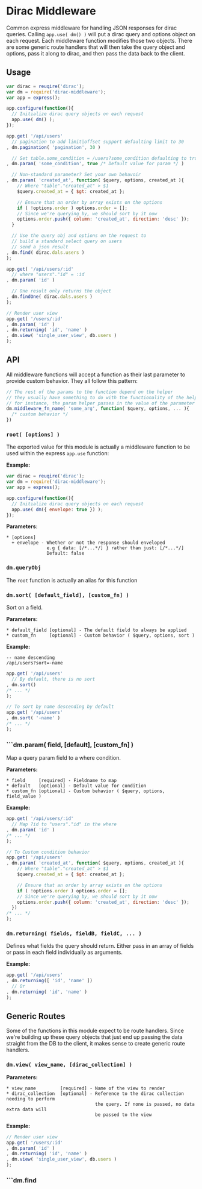 # Dirac Middleware

Common express middleware for handling JSON responses for dirac queries. Calling ```app.use( dm() )``` will put a dirac query and options object on each request. Each middleware function modifies those two objects. There are some generic route handlers that will then take the query object and options, pass it along to dirac, and then pass the data back to the client.

## Usage

```javascript
var dirac = reuqire('dirac');
var dm = require('dirac-middleware');
var app = express();

app.configure(function(){
  // Initialize dirac query objects on each request
  app.use( dm() );
});

app.get( '/api/users'
  // pagination to add limit|offset support defaulting limit to 30
, dm.pagination( 'pagination', 30 )

  // Set table.some_condition = /users?some_condition defaulting to true
, dm.param( 'some_condition', true /* Default value for param */ )

  // Non-standard parameter? Set your own behavoir
, dm.param( 'created_at', function( $query, options, created_at ){
    // Where "table"."created_at" > $1
    $query.created_at = { $gt: created_at };

    // Ensure that an order by array exists on the options
    if ( !options.order ) options.order = [];
    // Since we're querying by, we should sort by it now
    options.order.push({ column: 'created_at', direction: 'desc' });
  }

  // Use the query obj and options on the request to
  // build a standard select query on users
  // send a json result
, dm.find( dirac.dals.users )
);

app.get( '/api/users/:id'
  // where "users"."id" = :id
, dm.param( 'id' )

  // One result only returns the object
, dm.findOne( dirac.dals.users )
);

// Render user view
app.get( '/users/:id'
, dm.param( 'id' )
, dm.returning( 'id', 'name' )
, dm.view( 'single_user_view', db.users )
);
```

## API

All middleware functions will accept a function as their last parameter to provide custom behavior. They all follow this pattern:

```javascript
// The rest of the params to the function depend on the helper
// they usually have something to do with the functionality of the helper itself
// for instance, the param helper passes in the value of the parameter in the URI
dm.middleware_fn_name( 'some_arg', function( $query, options, ... ){
  /* custom behavior */
})
```

### ```root( [options] )```

The exported value for this module is actually a middleware function to be used within the express ```app.use``` function:

__Example:__

```javascript
var dirac = reuqire('dirac');
var dm = require('dirac-middleware');
var app = express();

app.configure(function(){
  // Initialize dirac query objects on each request
  app.use( dm({ envelope: true }) );
});
```

__Parameters__:

```
* [options]
  + envelope - Whether or not the response should enveloped
               e.g { data: [/*...*/] } rather than just: [/*...*/]
               Default: false
```

### ```dm.queryObj```

The ```root``` function is actually an alias for this function

### ```dm.sort( [default_field], [custom_fn] )```

Sort on a field.

__Parameters:__

```
* default_field [optional] - The default field to always be applied
* custom_fn     [optional] - Custom behavior ( $query, options, sort )
```

__Example:__

```
-- name descending
/api/users?sort=-name
```

```javascript
app.get( '/api/users'
  // By default, there is no sort
, dm.sort()
/* ... */
);

// To sort by name descending by default
app.get( '/api/users'
, dm.sort( '-name' )
/* ... */
);
```

### ```dm.param( field, [default], [custom_fn] )

Map a query param field to a where condition.

__Parameters:__

```
* field     [required] - Fieldname to map
* default   [optional] - Default value for condition
* custom_fn [optional] - Custom behavior ( $query, options, field_value )
```

__Example:__

```javascript
app.get( '/api/users/:id'
  // Map ?id to "users"."id" in the where
, dm.param( 'id' )
/* ... */
);

// To Custom condition behavior
app.get( '/api/users'
, dm.param( 'created_at', function( $query, options, created_at ){
    // Where "table"."created_at" > $1
    $query.created_at = { $gt: created_at };

    // Ensure that an order by array exists on the options
    if ( !options.order ) options.order = [];
    // Since we're querying by, we should sort by it now
    options.order.push({ column: 'created_at', direction: 'desc' });
  })
/* ... */
);
```

### ```dm.returning( fields, fieldB, fieldC, ... )```

Defines what fields the query should return. Either pass in an array of fields or pass in each field individually as arguments.

__Example:__

```javascript
app.get( '/api/users'
, dm.returning([ 'id', 'name' ])
  // Or
, dm.returning( 'id', 'name' )
);
```

## Generic Routes

Some of the functions in this module expect to be route handlers. Since we're building up these query objects that just end up passing the data straight from the DB to the client, it makes sense to create generic route handlers.

### ```dm.view( view_name, [dirac_collection] )```

__Parameters:__

```
* view_name         [required] - Name of the view to render
* dirac_collection  [optional] - Reference to the dirac collection needing to perform
                                 the query. If none is passed, no data extra data will
                                 be passed to the view
```

__Example:__

```javascript
// Render user view
app.get( '/users/:id'
, dm.param( 'id' )
, dm.returning( 'id', 'name' )
, dm.view( 'single_user_view', db.users )
);
```

### ```dm.find
